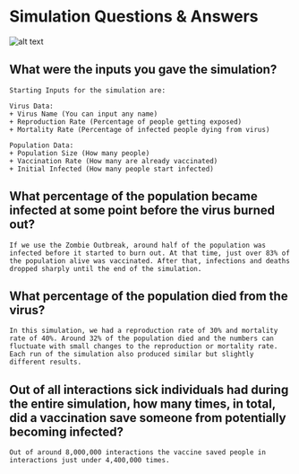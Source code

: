# Simulation Questions & Answers
![alt text](http://zhiwenhu.hustoj.com/wp-content/uploads/2020/03/ecd184a5-8888-4055-8d54-070d34a32e5c-050319-Herd-immunity_Online-678x381.png)

## What were the inputs you gave the simulation?

    Starting Inputs for the simulation are:
    
    Virus Data:
    + Virus Name (You can input any name)
    + Reproduction Rate (Percentage of people getting exposed)
    + Mortality Rate (Percentage of infected people dying from virus)
    
    Population Data:
    + Population Size (How many people)
    + Vaccination Rate (How many are already vaccinated)
    + Initial Infected (How many people start infected)

## What percentage of the population became infected at some point before the virus burned out?

    If we use the Zombie Outbreak, around half of the population was infected before it started to burn out. At that time, just over 83% of the population alive was vaccinated. After that, infections and deaths dropped sharply until the end of the simulation.

## What percentage of the population died from the virus?

    In this simulation, we had a reproduction rate of 30% and mortality rate of 40%. Around 32% of the population died and the numbers can fluctuate with small changes to the reproduction or mortality rate. Each run of the simulation also produced similar but slightly different results.

## Out of all interactions sick individuals had during the entire simulation, how many times, in total, did a vaccination save someone from potentially becoming infected?

    Out of around 8,000,000 interactions the vaccine saved people in interactions just under 4,400,000 times.